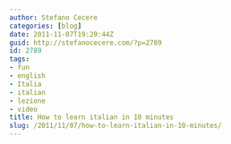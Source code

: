 ```yaml
---
author: Stefano Cecere
categories: [blog]
date: 2011-11-07T19:29:44Z
guid: http://stefanocecere.com/?p=2789
id: 2789
tags:
- fun
- english
- Italia
- italian
- lezione
- video
title: How to learn italian in 10 minutes
slug: /2011/11/07/how-to-learn-italian-in-10-minutes/
---
```


